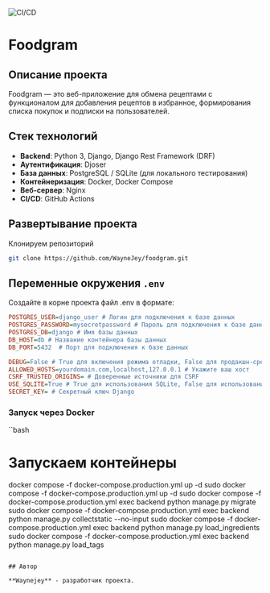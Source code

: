 ![CI/CD](https://github.com/Waynejey/foodgram/actions/workflows/main.yml/badge.svg)

# Foodgram

## Описание проекта

Foodgram — это веб-приложение для обмена рецептами с функционалом для добавления рецептов в избранное, формирования списка покупок и подписки на пользователей.

## Стек технологий

- **Backend**: Python 3, Django, Django Rest Framework (DRF)
- **Аутентификация**: Djoser
- **База данных**: PostgreSQL / SQLite (для локального тестирования)
- **Контейнеризация**: Docker, Docker Compose
- **Веб-сервер**: Nginx
- **CI/CD**: GitHub Actions

## Развертывание проекта

Клонируем репозиторий

```bash
git clone https://github.com/WayneJey/foodgram.git
```


## Переменные окружения `.env`
Создайте в корне проекта файл .env в формате:

```ini
POSTGRES_USER=django_user # Логин для подключения к базе данных
POSTGRES_PASSWORD=mysecretpassword # Пароль для подключения к базе данных
POSTGRES_DB=django # Имя базы данных
DB_HOST=db # Название контейнера базы данных
DB_PORT=5432  # Порт для подключения к базе данных

DEBUG=False # True для включения режима отладки, False для продакшн-среды
ALLOWED_HOSTS=yourdomain.com,localhost,127.0.0.1 # Укажите ваш хост
CSRF_TRUSTED_ORIGINS= # Доверенные источники для CSRF
USE_SQLITE=True # True для использования SQLite, False для использования PostgreSQL
SECRET_KEY= # Секретный ключ Django
```

### Запуск через Docker

``bash
# Запускаем контейнеры
docker compose -f docker-compose.production.yml up -d
sudo docker compose -f docker-compose.production.yml up -d
          sudo docker compose -f docker-compose.production.yml exec backend python manage.py migrate
          sudo docker compose -f docker-compose.production.yml exec backend python manage.py collectstatic --no-input
          sudo docker compose -f docker-compose.production.yml exec backend python manage.py load_ingredients
          sudo docker compose -f docker-compose.production.yml exec backend python manage.py load_tags
```

## Автор

**Waynejey** - разработчик проекта.